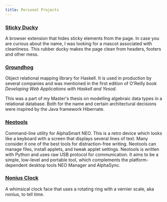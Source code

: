 ```yaml
---
title: Personal Projects
---
```


### [Sticky Ducky](https://github.com/lykahb/sticky-ducky)
A browser extension that hides sticky elements from the page. In case you are curious about the name, I was looking for a mascot associated with cleanliness. This rubber ducky makes the page clean from headers, footers and other mess.

### [Groundhog](https://github.com/lykahb/groundhog)
Object relational mapping library for Haskell. It is used in production by several companies and was mentioned in the first edition of O'Reilly book <i>Developing Web Applications with Haskell and Yesod</i>.

This was a part of my Master's thesis on modelling algebraic data types in a relational database. Both for the name and certain architectural decisions were inspired by the Java framework Hibernate.

### [Neotools](https://github.com/lykahb/neotools)
Command-line utility for AlphaSmart NEO. This is a retro device which looks like a keyboard with a screen that displays several lines of text. Many consider it one of the best tools for distraction-free writing. Neotools can manage files, install applets, and tweak applet settings. Neotools is written with Python and uses raw USB protocol for communication. It aims to be a simple, low-level and portable tool, which complements the platform-dependent desktop tools NEO Manager and AlphaSync.

### [Nonius Clock](projects/clock.html)
A whimsical clock face that uses a rotating ring with a vernier scale, aka nonius, to tell time.
